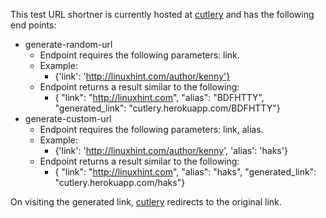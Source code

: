 This test URL shortner is currently hosted at [cutlery](https://cutlery.herokuapp.com) and has the following end points:

 - generate-random-url
	 - Endpoint requires the following parameters: link.
	 - Example:
		 - {'link': 'http://linuxhint.com/author/kenny'}
	 - Endpoint returns a result similar to the following:
		 - { "link": "http://linuxhint.com", "alias": "BDFHTTY", "generated_link": "cutlery.herokuapp.com/BDFHTTY"}
 - generate-custom-url
	 - Endpoint requires the following parameters: link, alias.
	 - Example:
		 - {'link': 'http://linuxhint.com/author/kenny', 'alias': 'haks'}
	 - Endpoint returns a result similar to the following:
		 - { "link": "http://linuxhint.com", "alias": "haks", "generated_link": "cutlery.herokuapp.com/haks"}

On visiting the generated link, [cutlery](https://cutlery.herokuapp.com) redirects to the original link.

